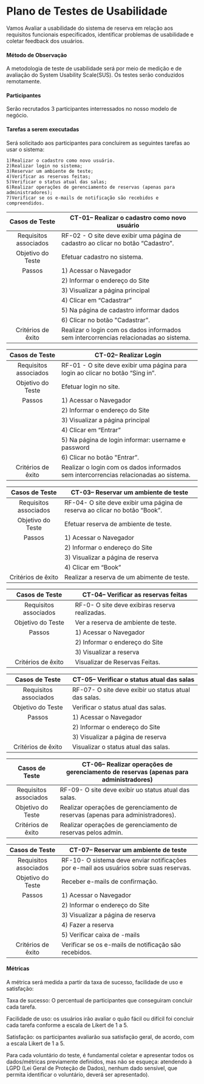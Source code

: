 # Plano de Testes de Usabilidade

Vamos Avaliar a usabilidade do sistema de reserva em relação aos requisitos funcionais especificados, identificar problemas de usabilidade e coletar feedback dos usuários.

#### Método de Observação
A metodologia de teste de usabilidade será por meio de medição e de avaliação do System Usability Scale(SUS). Os testes serão conduzidos remotamente.

#### Participantes
Serão recrutados 3 participantes interressados no nosso modelo de negócio.

#### Tarefas a serem executadas

Será solicitado aos participantes para concluirem as seguintes tarefas ao usar o sistema:

    1)Realizar o cadastro como novo usuário.        
    2)Realizar login no sistema; 
    3)Reservar um ambiente de teste;
    4)Verificar as reservas feitas;
    5)Verificar o status atual das salas; 
    6)Realizar operações de gerenciamento de reservas (apenas para administradores);
    7)Verificar se os e-mails de notificação são recebidos e compreendidos.

|**Casos de Teste** |**CT-01– Realizar o cadastro como novo usuário**  |
|:--------------:        |---------------------------------------|
|Requisitos associados   | RF-02 - O site deve exibir uma página de cadastro ao clicar no botão “Cadastro”. |
|Objetivo do Teste       | Efetuar cadastro no sistema. |
|Passos                  | 1)  Acessar o Navegador |
|                        | 2)  Informar o endereço do Site |
|                        | 3)  Visualizar a página principal |
|                        | 4)  Clicar em “Cadastrar” |
|                        | 5)  Na página de cadastro informar dados|
|                        | 6) Clicar no botão "Cadastrar”.  |
| Critérios de êxito     |Realizar o login com os dados informados sem intercorrencias relacionadas ao sistema. |

|**Casos de Teste** |**CT-02– Realizar Login**  |
|:--------------:        |---------------------------------------|
|Requisitos associados   | RF-01 - O site deve exibir uma página para login ao clicar no botão “Sing in”. |
|Objetivo do Teste       | Efetuar login no site. |
|Passos                  | 1)  Acessar o Navegador |
|                        | 2)  Informar o endereço do Site |
|                        | 3)  Visualizar a página principal |
|                        | 4)  Clicar em “Entrar” |
|                        | 5)  Na página de login informar: username e password|
|                        | 6) Clicar no botão "Entrar”.  |
| Critérios de êxito     |Realizar o login com os dados informados sem intercorrencias relacionadas ao sistema.|

|**Casos de Teste** |**CT-03– Reservar um ambiente de teste**  |
|:--------------:        |---------------------------------------|
|Requisitos associados   | RF-04- O site deve exibir uma página de reserva ao clicar no botão “Book”. |
|Objetivo do Teste       | Efetuar reserva de ambiente de teste. |
|Passos                  | 1)  Acessar o Navegador |
|                        | 2)  Informar o endereço do Site |
|                        | 3)  Visualizar a página de reserva |
|                        | 4)  Clicar em “Book” |    
| Critérios de êxito     |Realizar a reserva de um abimente de teste. |

|**Casos de Teste** |**CT-04– Verificar as reservas feitas**  |
|:--------------:        |---------------------------------------|
|Requisitos associados   | RF-0- O site deve exibiras reserva realizadas. |
|Objetivo do Teste       | Ver a reserva de ambiente de teste. |
|Passos                  | 1)  Acessar o Navegador |
|                        | 2)  Informar o endereço do Site |
|                        | 3)  Visualizar a reserva |  
| Critérios de êxito     |Visualizar de Reservas Feitas. |

|**Casos de Teste** |**CT-05– Verificar o status atual das salas**  |
|:--------------:        |---------------------------------------|
|Requisitos associados   | RF-07- O site deve exibir uo status atual das salas. |
|Objetivo do Teste       | Verificar o status atual das salas. |
|Passos                  | 1)  Acessar o Navegador |
|                        | 2)  Informar o endereço do Site |
|                        | 3)  Visualizar a página de reserva | 
| Critérios de êxito     |Visualizar o status atual das salas. |

|**Casos de Teste** |**CT-06– Realizar operações de gerenciamento de reservas (apenas para administradores)**  |
|:--------------:        |---------------------------------------|
|Requisitos associados   | RF-09- O site deve exibir uo status atual das salas. |
|Objetivo do Teste       | Realizar operações de gerenciamento de reservas (apenas para administradores). | 
| Critérios de êxito     |Realizar operações de gerenciamento de reservas pelos admin. |

|**Casos de Teste** |**CT-07– Reservar um ambiente de teste**  |
|:--------------:        |---------------------------------------|
|Requisitos associados   | RF-10- O sistema deve enviar notificações por e-mail aos usuários sobre suas reservas. |
|Objetivo do Teste       | Receber e-mails de confirmação. |
|Passos                  | 1)  Acessar o Navegador |
|                        | 2)  Informar o endereço do Site |
|                        | 3)  Visualizar a página de reserva |
|                        | 4)  Fazer a reserva |  
|                        | 5)  Verificar caixa de -mails|   
| Critérios de êxito     |Verificar se os e-mails de notificação são recebidos. |

        
#### Métricas

A métrica será medida a partir da taxa de sucesso, facilidade de uso e satisfação:

Taxa de sucesso: O percentual de participantes que conseguiram concluir cada tarefa.

Facilidade de uso: os usuários irão avaliar o quão fácil ou difícil foi concluir cada tarefa conforme a escala de Likert de 1 a 5.

Satisfação: os participantes avaliarão sua satisfação geral, de acordo, com a escala Likert de 1 a 5.

Para cada voluntário do teste, é fundamental coletar e apresentar todos os dados/métricas previamente definidos, mas não se esqueça: atendendo à LGPD (Lei Geral de Proteção de Dados), nenhum dado sensível, que permita identificar o voluntário, deverá ser apresentado).

